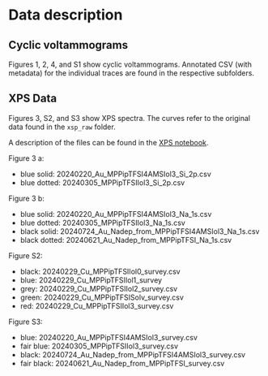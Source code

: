 # Data description

## Cyclic voltammograms

Figures 1, 2, 4, and S1 show cyclic voltammograms. Annotated CSV (with metadata) for the individual traces are found in the respective subfolders.

## XPS Data

Figures 3, S2, and S3 show XPS spectra.
The curves refer to the original data found in the `xsp_raw` folder.

A description of the files can be found in the [XPS notebook](../doc/xps.ipynb).

Figure 3 a:

* blue solid: 20240220_Au_MPPipTFSI4AMSIol3_Si_2p.csv
* blue dotted: 20240305_MPPipTFSIIol3_Si_2p.csv

Figure 3 b:

* blue solid: 20240220_Au_MPPipTFSI4AMSIol3_Na_1s.csv
* blue dotted: 20240305_MPPipTFSIIol3_Na_1s.csv
* black solid: 20240724_Au_Nadep_from_MPPipTFSI4AMSIol3_Na_1s.csv
* black dotted: 20240621_Au_Nadep_from_MPPipTFSI_Na_1s.csv

Figure S2:

* black: 20240229_Cu_MPPipTFSIIol0_survey.csv
* blue: 20240229_Cu_MPPipTFSIIol1_survey
* grey: 20240229_Cu_MPPipTFSIIol2_survey.csv
* green: 20240229_Cu_MPPipTFSISolv_survey.csv
* red: 20240229_Cu_MPPipTFSIIol3_survey.csv

Figure S3:

* blue: 20240220_Au_MPPipTFSI4AMSIol3_survey.csv
* fair blue: 20240305_MPPipTFSIIol3_survey.csv
* black: 20240724_Au_Nadep_from_MPPipTFSI4AMSIol3_survey.csv
* fair black: 20240621_Au_Nadep_from_MPPipTFSI_survey.csv
